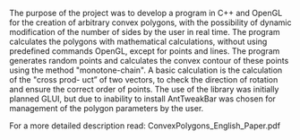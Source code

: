 The purpose of the project was to develop a program in C++ and OpenGL for the
creation of arbitrary convex polygons, with the possibility of dynamic modification
of the number of sides by the user in real time. The program calculates
the polygons with mathematical calculations, without using predefined commands
OpenGL, except for points and lines. The program generates random points
and calculates the convex contour of these points using the method
"monotone-chain". A basic calculation is the calculation of the "cross prod-
uct” of two vectors, to check the direction of rotation and ensure
the correct order of points. The use of the library was initially planned
GLUI, but due to inability to install AntTweakBar was chosen for management
of the polygon parameters by the user.

For a more detailed description read: ConvexPolygons_English_Paper.pdf
